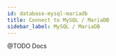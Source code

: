 ```yaml
---
id: database-mysql-mariadb
title: Connect to MySQL / MariaDB
sidebar_label: MySQL / MariaDB
---
```


@TODO Docs
